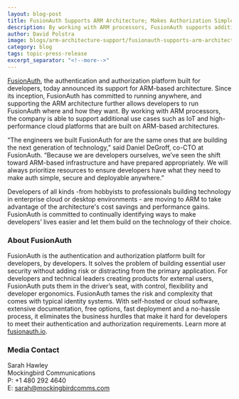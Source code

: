 ```yaml
---
layout: blog-post
title: FusionAuth Supports ARM Architecture; Makes Authorization Simple for Developers Building on ARM Architecture
description: By working with ARM processors, FusionAuth supports additional use cases such as IoT and high-performance cloud platforms built on ARM-based architectures.
author: David Polstra
image: blogs/arm-architecture-support/fusionauth-supports-arm-architecture.png
category: blog
tags: topic-press-release
excerpt_separator: "<!--more-->"
---
```


[FusionAuth](/), the authentication and authorization platform built for developers, today announced its support for ARM-based architecture. Since its inception, FusionAuth has committed to running anywhere, and supporting the ARM architecture further allows developers to run FusionAuth where and how they want. By working with ARM processors, the company is able to support additional use cases such as IoT and high-performance cloud platforms that are built on ARM-based architectures.


<!--more-->


“The engineers we built FusionAuth for are the same ones that are building the next generation of technology,” said Daniel DeGroff, co-CTO at FusionAuth. “Because we are developers ourselves, we’ve seen the shift toward ARM-based infrastructure and have prepared appropriately. We will always prioritize resources to ensure developers have what they need to make auth simple, secure and deployable anywhere.”  

Developers of all kinds -from hobbyists to professionals building technology in enterprise cloud or desktop environments - are moving to ARM to take advantage of the architecture's cost savings and performance gains. FusionAuth is committed to continually identifying ways to make developers’ lives easier and let them build on the technology of their choice.

### About FusionAuth

FusionAuth is the authentication and authorization platform built for developers, by developers. It solves the problem of building essential user security without adding risk or distracting from the primary application. For developers and technical leaders creating products for external users, FusionAuth puts them in the driver’s seat, with control, flexibility and developer ergonomics. FusionAuth tames the risk and complexity that comes with typical identity systems. With self-hosted or cloud software, extensive documentation, free options, fast deployment and a no-hassle process, it eliminates the business hurdles that make it hard for developers to meet their authentication and authorization requirements. Learn more at [fusionauth.io](/). 


### Media Contact

Sarah Hawley  
Mockingbird Communications  
P: +1 480 292 4640  
E: sarah@mockingbirdcomms.com

